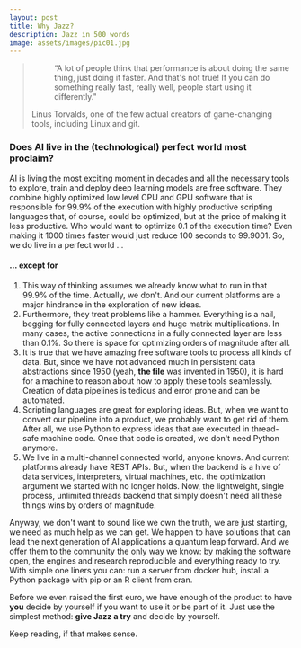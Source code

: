 ```yaml
---
layout: post
title: Why Jazz?
description: Jazz in 500 words
image: assets/images/pic01.jpg
---
```

<blockquote>
<dl>
	<dd>
		<p>“A lot of people think that performance is about doing the same thing, just doing it faster. And that's not true! If you can do something really fast, really well, people start using it differently."</p>
	</dd>
	<dt>Linus Torvalds, one of the few actual creators of game-changing tools, including Linux and git.</dt>
</dl></blockquote>


<h3>Does AI live in the (technological) perfect world most proclaim?</h3>

AI is living the most exciting moment in decades and all the necessary tools to explore, train and deploy deep learning models are free software. They combine highly optimized low level CPU and GPU software that is responsible for 99.9% of the execution with highly productive scripting languages that, of course,  could be optimized, but at the price of making it less productive. Who would want to optimize 0.1 of the execution time? Even making it 1000 times faster would just reduce 100 seconds to 99.9001. So, we do live in a perfect world ...


<h4>... except for</h4>
<ol>
	<li>This way of thinking assumes we already know what to run in that 99.9% of the time. Actually, we don't. And our current platforms are a major hindrance in the exploration of new ideas.</li>
	<li>Furthermore, they treat problems like a hammer. Everything is a nail, begging for fully connected layers and huge matrix multiplications. In many cases, the active connections in a fully connected layer are less than 0.1%. So there is space for optimizing orders of magnitude after all.</li>
	<li>It is true that we have amazing free software tools to process all kinds of data. But, since we have not advanced much in persistent data abstractions since 1950 (yeah, <b>the file</b> was invented in 1950), it is hard for a machine to reason about how to apply these tools seamlessly. Creation of data pipelines is tedious and error prone and can be automated.</li>
	<li>Scripting languages are great for exploring ideas. But, when we want to convert our pipeline into a product, we probably want to get rid of them. After all, we use Python to express ideas that are executed in thread-safe machine code. Once that code is created, we don't need Python anymore.</li>
	<li>We live in a multi-channel connected world, anyone knows. And current platforms already have REST APIs. But, when the backend is a hive of data services, interpreters, virtual machines, etc. the optimization argument we started with no longer holds. Now, the lightweight, single process, unlimited threads backend that simply doesn't need all these things wins by orders of magnitude.</li>
</ol>

Anyway, we don't want to sound like we own the truth, we are just starting, we need as much help as we can get. We happen to have solutions that can lead the next generation of AI applications a quantum leap forward. And we offer them to the community the only way we know: by making the software open, the engines and research reproducible and everything ready to try. With simple one liners you can: run a server from docker hub, install a Python package with pip or an R client from cran.

Before we even raised the first euro, we have enough of the product to have <b>you</b> decide by yourself if you want to use it or be part of it. Just use the simplest method: <b>give Jazz a try</b> and decide by yourself.

Keep reading, if that makes sense.

